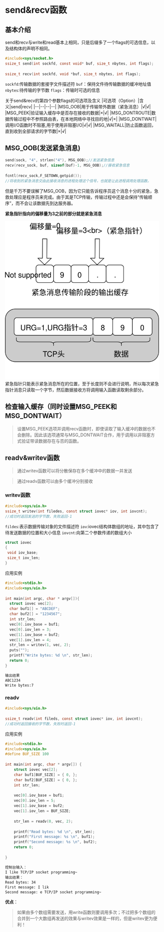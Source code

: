# send&recv函数
## 基本介绍
send和recv与write和read基本上相同，只是后缀多了一个flags的可选信息，以及结构体的声明不相同。
```C
#include<sys/socket.h>
ssize_t send(int sockfd, const void* buf, size_t nbytes, int flags);

ssize_t recv(int sockfd, void *buf, size_t nbytes, int flags);
```
`sockfd`:传输数据的套接字文件描述符
`buf`：保持文件待传输数据的缓冲地址值
`nbytes`:待传输的字节数
`flags`：传输时可选的信息

关于send&recv的第四个参数flags的可选项及含义
|可选项（Option）|含义|send|recv|
|--|--|--|--|
|MSG_OOB|用于传输带外数据（紧急消息）|√|√|
|MSG_PEEK|验证输入缓存中是否存在接收的数据|×|√|
|MSG_DONTROUTE|数据传输过程中不参照路由表，在本地网络中寻找目的地|√|×|
|MSG_DONTWAIT|调用I/O函数时不阻塞,用于使用非阻塞I/O|√|√|
|MSG_WAITALL|防止函数返回，直到收到全部请求的字节数|×|√|

## MSG_OOB(发送紧急消息)
```c
send(sock, "4", strlen("4"), MSG_OOB);//发送紧急信息
recv(recv_sock, buf, sizeof(buf)-1, MSG_OOB);//接收紧急信息

fcntl(recv_sock,F_SETOWN,getpid());
//将收到的紧急消息交由此接收消息的进程处理这个信号，也就是让此进程调用处理函数。

```
但是千万不要误解了MSG_OOB，因为它只能告诉程序员这个消息十分的紧急，急救处理应是程序员来完成。由于其是TCP传输，传输过程中还是会保持“传输顺序”，而不会让该数据先到达服务器。

**紧急指针指向的偏移量为3之前的部分就是紧急消息**

![](pic/oob.svg)
紧急指针只能表示紧急消息所在的位置，至于长度则不会进行说明，所以每次紧急指针消息只读取一个字节，然后数据接收方将调用输入函数读取剩余部分。

## 检查输入缓存（同时设置MSG_PEEK和MSG_DONTWAIT）
> 设置MSG_PEEK选项并调用recv函数时，即使读取了输入缓冲的数据也不会删除。因此该选项通常与MSG_DONTWAIT合作，用于调用以非阻塞方式验证带读数据存在与否的函数。
## readv&writev函数
> 通过writev函数可以将分散保存在多个缓冲中的数据一并发送

> 通过readv函数可以由多个缓冲分别接收

### writev函数

```c
#include<sys/uio.h>
ssize_t writev(int filedes, const struct iovec* iov, int iovcnt);
//成功时返回发送的字节数，失败返回-1
```
`fildes`:表示数据传输对象的文件描述符
`iov`:iovec结构体数组的地址，其中包含了待发送数据的位置和大小信息
`iovcnt`:向第二个参数传递的数组大小
```c
struct iovec
{
 void iov_base;
 size_t iov_len;
}
```
应用实例
```C
#include<stdio.h>
#include<sys/uio.h>

int main(int argc, char * argv[]){
  struct iovec vec[2];
  char buf1[] = "ABCDEF";
  char buf2[] = "1234567";
  int str_len;
  vec[0].iov_base = buf1;
  vec[0].iov_len = 3;
  vec[1].iov_base = buf2;
  vec[1].iov_len = 4;
  str_len = writev(1, vec, 2);
  puts("");
  printf("Write bytes: %d \n", str_len);
  return 0;
}
```
```
输出结果
ABC1234
Write bytes:7
```

### readv
```C
#include<sys/uio.h>

ssize_t readv(int fileds, const struct iovec* iov, int iovcnt);
//成功时返回接收的字节数，失败时返回-1
```
应用实例
```C
#include<stdio.h>
#include<sys/uio.h>
#define BUF_SIZE 100

int main(int argc, char * argv[]) {
	struct iovec vec[2];
	char buf1[BUF_SIZE] = { 0, };
	char buf2[BUF_SIZE] = { 0, };
	int str_len;

	vec[0].iov_base = buf1;
	vec[0].iov_len = 5;
	vec[1].iov_base = buf2;
	vec[1].iov_len = BUF_SIZE;

	str_len = readv(0, vec, 2);

	printf("Read bytes: %d \n", str_len);
	printf("First message: %s \n", buf1);
	printf("Second message: %s \n", buf2);
	return 0;

}
```
```
控制台输入：
I like TCP/IP socket programming~
输出结果：
Read bytes: 34
First message: I lik
Second message: e TCP/IP socket programming~
```

**优点**：
>如果由多个数组需要发送，用write函数则要调用多次；不过把多个数组的合并到一个大数组再发送的效果与writev效果是一样的，但是writev更为便利！